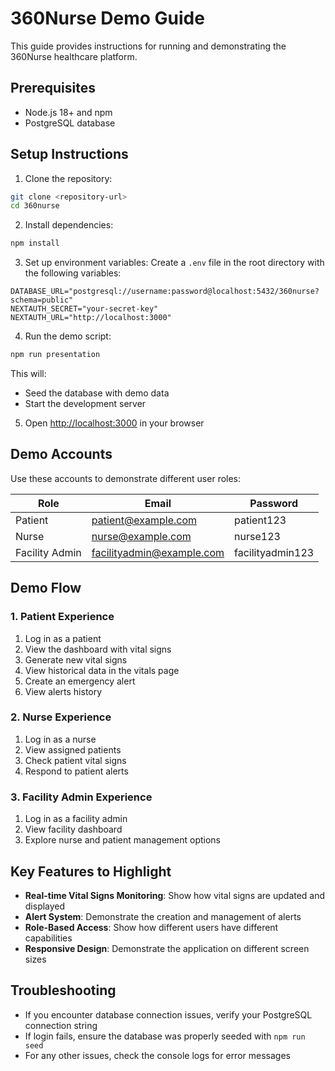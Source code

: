 # 360Nurse Demo Guide

This guide provides instructions for running and demonstrating the 360Nurse healthcare platform.

## Prerequisites

- Node.js 18+ and npm
- PostgreSQL database

## Setup Instructions

1. Clone the repository:
```bash
git clone <repository-url>
cd 360nurse
```

2. Install dependencies:
```bash
npm install
```

3. Set up environment variables:
Create a `.env` file in the root directory with the following variables:
```
DATABASE_URL="postgresql://username:password@localhost:5432/360nurse?schema=public"
NEXTAUTH_SECRET="your-secret-key"
NEXTAUTH_URL="http://localhost:3000"
```

4. Run the demo script:
```bash
npm run presentation
```

This will:
- Seed the database with demo data
- Start the development server

5. Open [http://localhost:3000](http://localhost:3000) in your browser

## Demo Accounts

Use these accounts to demonstrate different user roles:

| Role | Email | Password |
|------|-------|----------|
| Patient | patient@example.com | patient123 |
| Nurse | nurse@example.com | nurse123 |
| Facility Admin | facilityadmin@example.com | facilityadmin123 |

## Demo Flow

### 1. Patient Experience
1. Log in as a patient
2. View the dashboard with vital signs
3. Generate new vital signs
4. View historical data in the vitals page
5. Create an emergency alert
6. View alerts history

### 2. Nurse Experience
1. Log in as a nurse
2. View assigned patients
3. Check patient vital signs
4. Respond to patient alerts

### 3. Facility Admin Experience
1. Log in as a facility admin
2. View facility dashboard
3. Explore nurse and patient management options

## Key Features to Highlight

- **Real-time Vital Signs Monitoring**: Show how vital signs are updated and displayed
- **Alert System**: Demonstrate the creation and management of alerts
- **Role-Based Access**: Show how different users have different capabilities
- **Responsive Design**: Demonstrate the application on different screen sizes

## Troubleshooting

- If you encounter database connection issues, verify your PostgreSQL connection string
- If login fails, ensure the database was properly seeded with `npm run seed`
- For any other issues, check the console logs for error messages
